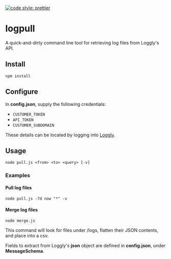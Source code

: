 [![code style: prettier](https://img.shields.io/badge/code_style-prettier-ff69b4.svg?style=flat-square)](https://github.com/prettier/prettier)

# logpull
A quick-and-dirty command line tool for retrieving log files from Loggly's API.

## Install

  `npm install`

## Configure

In **config.json**, supply the following credentials:

- `CUSTOMER_TOKEN`
- `API_TOKEN`
- `CUSTOMER_SUBDOMAIN`

These details can be located by logging into [Loggly](https://www.loggly.com/).

## Usage

  `node pull.js <from> <to> <query> [-v]`
  
### Examples

#### Pull log files

  `node pull.js -7d now "*" -v`

#### Merge log files

  `node merge.js`

This command will look for files under /logs, flatten their JSON contents, and place into a csv.

Fields to extract from Loggly's **json** object are defined in **config.json**, under **MessageSchema**.

